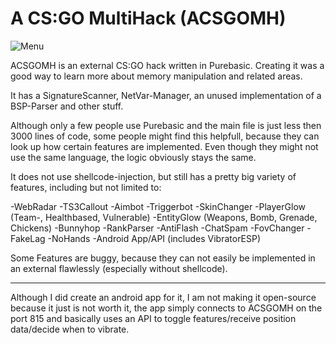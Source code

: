 # A CS:GO MultiHack (ACSGOMH)

![Menu](https://i.imgur.com/9dnQ3Ls.png)

ACSGOMH is an external CS:GO hack written in Purebasic.
Creating it was a good way to learn more about memory manipulation and related areas.

It has a SignatureScanner, NetVar-Manager, an unused implementation of a BSP-Parser and other stuff.

Although only a few people use Purebasic and the main file is just less then 3000 lines of code,
some people might find this helpfull, because they can look up how certain features are implemented.
Even though they might not use the same language, the logic obviously stays the same.

It does not use shellcode-injection, but still has a pretty big variety of features, including but not limited to:

-WebRadar
-TS3Callout
-Aimbot
-Triggerbot
-SkinChanger
-PlayerGlow (Team-, Healthbased, Vulnerable)
-EntityGlow (Weapons, Bomb, Grenade, Chickens)
-Bunnyhop
-RankParser
-AntiFlash
-ChatSpam
-FovChanger
-FakeLag
-NoHands
-Android App/API (includes VibratorESP)

Some Features are buggy, because they can not easily be implemented in an external flawlessly (especially without shellcode).

----------------------------------

Although I did create an android app for it, I am not making it open-source because it just is not worth it, the app simply connects to
ACSGOMH on the port 815 and basically uses an API to toggle features/receive position data/decide when to vibrate.

